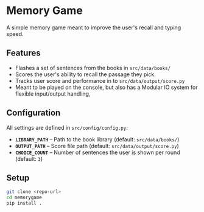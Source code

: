 # Memory Game
A simple memory game meant to improve the user's recall and typing speed.

## Features
- Flashes a set of sentences from the books in `src/data/books/`
- Scores the user's ability to recall the passage they pick.
- Tracks user score and performance in to `src/data/output/score.py`
- Meant to be played on the console, but also has a Modular IO system for flexible input/output handling,

## Configuration
All settings are defined in `src/config/config.py`:
- **`LIBRARY_PATH`** – Path to the book library (default: `src/data/books/`)
- **`OUTPUT_PATH`** – Score file path (default: `src/data/output/score.py`)
- **`CHOICE_COUNT`** – Number of sentences the user is shown per round (default: `3`)

## Setup
```bash
git clone <repo-url>
cd memorygame
pip install .